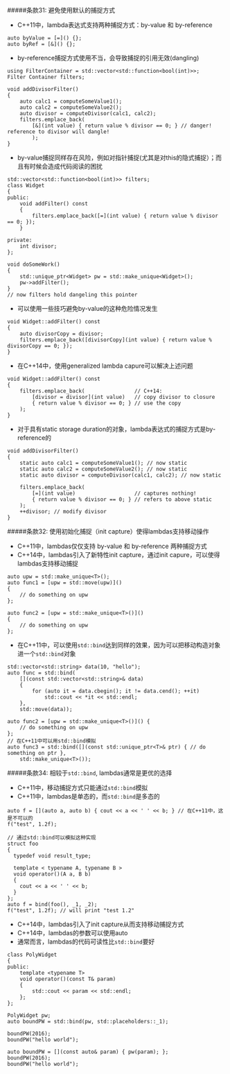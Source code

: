 
#####条款31: 避免使用默认的捕捉方式
- C++11中，lambda表达式支持两种捕捉方式：by-value 和 by-reference
```
auto byValue = [=]() {};
auto byRef = [&]() {};
```
- by-reference捕捉方式使用不当，会导致捕捉的引用无效(dangling)
```
using FilterContainer = std::vector<std::function<bool(int)>>;
Filter Container filters;

void addDivisorFilter()
{
    auto calc1 = computeSomeValue1();
    auto calc2 = computeSomeValue2();
    auto divisor = computeDivisor(calc1, calc2);
    filters.emplace_back(
        [&](int value) { return value % divisor == 0; } // danger! reference to divisor will dangle!
        );
}
```
- by-value捕捉同样存在风险，例如对指针捕捉(尤其是对this的隐式捕捉）；而且有时候会造成代码阅读的困扰
```
std::vector<std::function<bool(int)>> filters;
class Widget
{
public:
    void addFilter() const 
    {
        filters.emplace_back([=](int value) { return value % divisor == 0; });
    }

private:
    int divisor;
};

void doSomeWork()    
{
    std::unique_ptr<Widget> pw = std::make_unique<Widget>();
    pw->addFilter();
}
// now filters hold dangeling this pointer
```
- 可以使用一些技巧避免by-value的这种危险情况发生
```
void Widget::addFilter() const 
{
    auto divisorCopy = divisor;
    filters.emplace_back([divisorCopy](int value) { return value % divisorCopy == 0; });
}
```
- 在C++14中，使用generalized lambda capure可以解决上述问题
```
void Widget::addFilter() const
{
    filters.emplace_back(                // C++14:
        [divisor = divisor](int value)   // copy divisor to closure
        { return value % divisor == 0; } // use the copy
    );
}
```
- 对于具有static storage duration的对象，lambda表达式的捕捉方式是by-reference的
```
void addDivisorFilter()
{
    static auto calc1 = computeSomeValue1(); // now static
    static auto calc2 = computeSomeValue2(); // now static
    static auto divisor = computeDivisor(calc1, calc2); // now static
    
    filters.emplace_back(
        [=](int value)                   // captures nothing!
        { return value % divisor == 0; } // refers to above static
    );
    ++divisor; // modify divisor
}
```
#####条款32: 使用初始化捕捉（init capture）使得lambdas支持移动操作
- C++11中，lambdas仅仅支持 by-value 和 by-reference 两种捕捉方式
- C++14中，lambdas引入了新特性init capture，通过init capure，可以使得lambdas支持移动捕捉
```
auto upw = std::make_unique<T>();
auto func1 = [upw = std::move(upw)]()
{
    // do something on upw
};

auto func2 = [upw = std::make_unique<T>()]()
{
    // do something on upw
};
```
- 在C++11中，可以使用`std::bind`达到同样的效果，因为可以把移动构造对象进一个`std::bind`对象
```
std::vector<std::string> data(10, "hello");
auto func = std::bind(
    [](const std::vector<std::string>& data)
    {
        for (auto it = data.cbegin(); it != data.cend(); ++it)
            std::cout << *it << std::endl;
    },
    std::move(data));
```
```
auto func2 = [upw = std::make_unique<T>()]() {
    // do something on upw
};
// 在C++11中可以用std::bind模拟
auto func3 = std::bind([](const std::unique_ptr<T>& ptr) { // do something on ptr },
    std::make_unique<T>());
```

#####条款34: 相较于`std::bind`, lambdas通常是更优的选择
- C++11中，移动捕捉方式只能通过`std::bind`模拟
- C++11中，lambdas是单态的，而`std::bind`是多态的
```
auto f = [](auto a, auto b) { cout << a << ' ' << b; } // 在C++11中，这是不可以的
f("test", 1.2f);

// 通过std::bind可以模拟这种实现
struct foo
{
  typedef void result_type;

  template < typename A, typename B >
  void operator()(A a, B b)
  {
    cout << a << ' ' << b;
  }
};
auto f = bind(foo(), _1, _2);
f("test", 1.2f); // will print "test 1.2"

```
- C++14中，lambdas引入了init capture从而支持移动捕捉方式
- C++14中，lambdas的参数可以使用auto
- 通常而言，lambdas的代码可读性比`std::bind`要好
```
class PolyWidget
{
public:
    template <typename T>
    void operator()(const T& param)
    {
        std::cout << param << std::endl;
    };
};

PolyWidget pw;
auto boundPW = std::bind(pw, std::placeholders::_1);

boundPW(2016);
boundPW("hello world");

auto boundPW = [](const auto& param) { pw(param); };
boundPW(2016);
boundPW("hello world");
```
